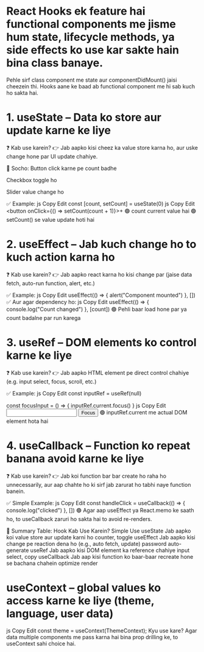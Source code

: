 # React Hooks ek feature hai functional components me jisme hum state, lifecycle methods, ya side effects ko use kar sakte hain bina class banaye.
Pehle sirf class component me state aur componentDidMount() jaisi cheezein thi.
Hooks aane ke baad ab functional component me hi sab kuch ho sakta hai.


# 1. useState – Data ko store aur update karne ke liye
❓ Kab use karein?
👉 Jab aapko kisi cheez ka value store karna ho, aur uske change hone par UI update chahiye.

🧠 Socho:
Button click karne pe count badhe

Checkbox toggle ho

Slider value change ho

✅ Example:
js
Copy
Edit
const [count, setCount] = useState(0)
js
Copy
Edit
<button onClick={() => setCount(count + 1)}>+</button>
🟢 count current value hai
🟢 setCount() se value update hoti hai

# 2. useEffect – Jab kuch change ho to kuch action karna ho
❓ Kab use karein?
👉 Jab aapko react karna ho kisi change par (jaise data fetch, auto-run function, alert, etc.)

✅ Example:
js
Copy
Edit
useEffect(() => {
alert("Component mounted")
}, [])
✅ Aur agar dependency ho:
js
Copy
Edit
useEffect(() => {
console.log("Count changed")
}, [count])
🟢 Pehli baar load hone par ya count badalne par run karega

# 3. useRef – DOM elements ko control karne ke liye
❓ Kab use karein?
👉 Jab aapko HTML element pe direct control chahiye (e.g. input select, focus, scroll, etc.)

✅ Example:
js
Copy
Edit
const inputRef = useRef(null)

const focusInput = () => {
inputRef.current.focus()
}
js
Copy
Edit
<input ref={inputRef} />
<button onClick={focusInput}>Focus</button>
🟢 inputRef.current me actual DOM element hota hai

# 4. useCallback – Function ko repeat banana avoid karne ke liye
❓ Kab use karein?
👉 Jab koi function bar bar create ho raha ho unnecessarily, aur aap chahte ho ki sirf jab zarurat ho tabhi naye function banein.

✅ Simple Example:
js
Copy
Edit
const handleClick = useCallback(() => {
console.log("clicked")
}, [])
🟢 Agar aap useEffect ya React.memo ke saath ho, to useCallback zaruri ho sakta hai to avoid re-renders.

🔁 Summary Table:
Hook Kab Use Karein? Simple Use
useState Jab aapko koi value store aur update karni ho counter, toggle
useEffect Jab aapko kisi change pe reaction dena ho (e.g., auto fetch, update) password auto-generate
useRef Jab aapko kisi DOM element ka reference chahiye input select, copy
useCallback Jab aap kisi function ko baar-baar recreate hone se bachana chahein optimize render


# useContext – global values ko access karne ke liye (theme, language, user data)
js
Copy
Edit
const theme = useContext(ThemeContext);
Kyu use kare?
Agar data multiple components me pass karna hai bina prop drilling ke, to useContext sahi choice hai.

